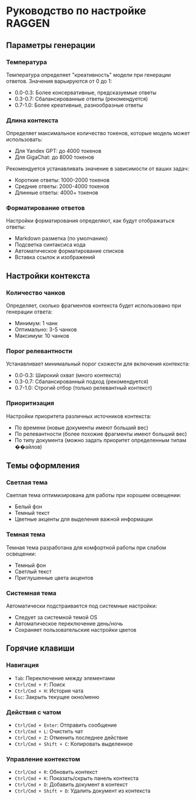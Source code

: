 # Руководство по настройке RAGGEN

## Параметры генерации

### Температура
Температура определяет "креативность" модели при генерации ответов. Значения варьируются от 0 до 1:
- 0.0-0.3: Более консервативные, предсказуемые ответы
- 0.3-0.7: Сбалансированные ответы (рекомендуется)
- 0.7-1.0: Более креативные, разнообразные ответы

### Длина контекста
Определяет максимальное количество токенов, которые модель может использовать:
- Для Yandex GPT: до 4000 токенов
- Для GigaChat: до 8000 токенов

Рекомендуется устанавливать значение в зависимости от ваших задач:
- Короткие ответы: 1000-2000 токенов
- Средние ответы: 2000-4000 токенов
- Длинные ответы: 4000+ токенов

### Форматирование ответов
Настройки форматирования определяют, как будут отображаться ответы:
- Markdown разметка (по умолчанию)
- Подсветка синтаксиса кода
- Автоматическое форматирование списков
- Вставка ссылок и изображений

## Настройки контекста

### Количество чанков
Определяет, сколько фрагментов контекста будет использовано при генерации ответа:
- Минимум: 1 чанк
- Оптимально: 3-5 чанков
- Максимум: 10 чанков

### Порог релевантности
Устанавливает минимальный порог схожести для включения контекста:
- 0.0-0.3: Широкий охват (много контекста)
- 0.3-0.7: Сбалансированный подход (рекомендуется)
- 0.7-1.0: Строгий отбор (только релевантный контекст)

### Приоритизация
Настройки приоритета различных источников контекста:
- По времени (новые документы имеют больший вес)
- По релевантности (более похожие фрагменты имеют больший вес)
- По типу документа (можно задать приоритет определенным типам ��айлов)

## Темы оформления

### Светлая тема
Светлая тема оптимизирована для работы при хорошем освещении:
- Белый фон
- Темный текст
- Цветные акценты для выделения важной информации

### Темная тема
Темная тема разработана для комфортной работы при слабом освещении:
- Темный фон
- Светлый текст
- Приглушенные цвета акцентов

### Системная тема
Автоматически подстраивается под системные настройки:
- Следует за системной темой OS
- Автоматическое переключение день/ночь
- Сохраняет пользовательские настройки цветов

## Горячие клавиши

### Навигация
- `Tab`: Переключение между элементами
- `Ctrl/Cmd + F`: Поиск
- `Ctrl/Cmd + H`: История чата
- `Esc`: Закрыть текущее окно/меню

### Действия с чатом
- `Ctrl/Cmd + Enter`: Отправить сообщение
- `Ctrl/Cmd + L`: Очистить чат
- `Ctrl/Cmd + Z`: Отменить последнее действие
- `Ctrl/Cmd + Shift + C`: Копировать выделенное

### Управление контекстом
- `Ctrl/Cmd + R`: Обновить контекст
- `Ctrl/Cmd + K`: Показать/скрыть панель контекста
- `Ctrl/Cmd + D`: Добавить документ в контекст
- `Ctrl/Cmd + Shift + D`: Удалить документ из контекста 